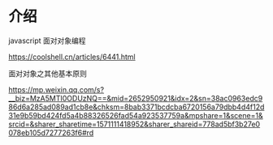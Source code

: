 # 介绍



javascript 面对对象编程

https://coolshell.cn/articles/6441.html



面对对象之其他基本原则

https://mp.weixin.qq.com/s?__biz=MzA5MTI0ODUzNQ==&mid=2652950921&idx=2&sn=38ac0963edc986d6a285ad089ad1cb8e&chksm=8bab3371bcdcba6720156a79dbb4d4f12d31e9b59bd424fd5a4b88326526fad54a923537759a&mpshare=1&scene=1&srcid=&sharer_sharetime=1571111418952&sharer_shareid=778ad5bf3b27e0078eb105d7277263f6#rd